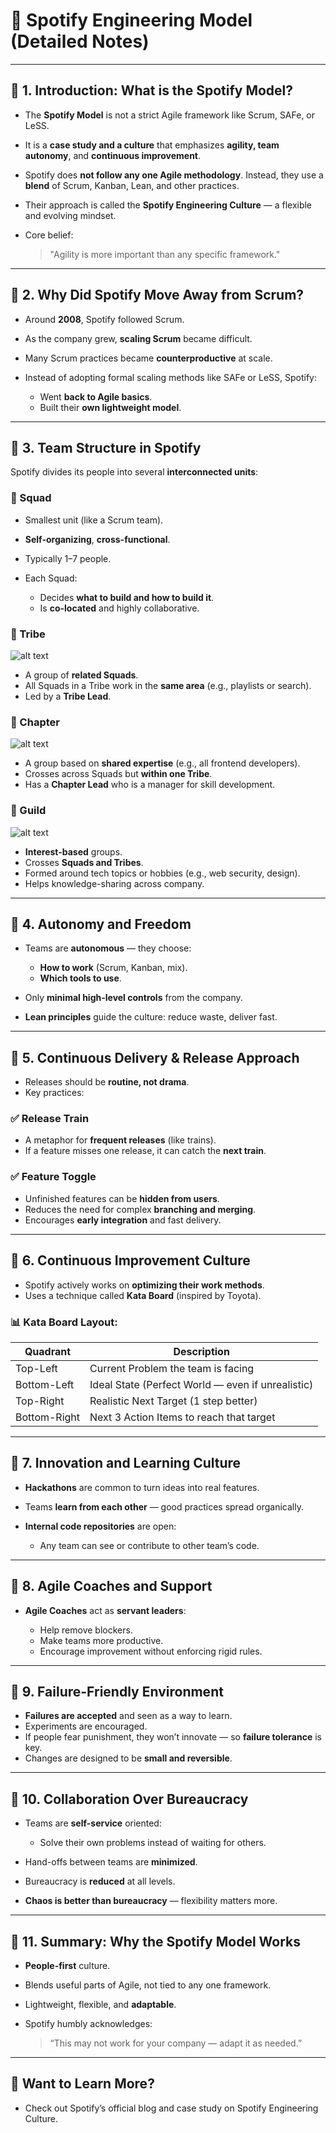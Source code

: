# 🎵 Spotify Engineering Model (Detailed Notes)

---

## 🔶 1. Introduction: What is the Spotify Model?

* The **Spotify Model** is not a strict Agile framework like Scrum, SAFe, or LeSS.
* It is a **case study and a culture** that emphasizes **agility, team autonomy**, and **continuous improvement**.
* Spotify does **not follow any one Agile methodology**. Instead, they use a **blend** of Scrum, Kanban, Lean, and other practices.
* Their approach is called the **Spotify Engineering Culture** — a flexible and evolving mindset.
* Core belief:

  > "Agility is more important than any specific framework."

---

## 🔶 2. Why Did Spotify Move Away from Scrum?

* Around **2008**, Spotify followed Scrum.
* As the company grew, **scaling Scrum** became difficult.
* Many Scrum practices became **counterproductive** at scale.
* Instead of adopting formal scaling methods like SAFe or LeSS, Spotify:

  * Went **back to Agile basics**.
  * Built their **own lightweight model**.

---

## 🔶 3. Team Structure in Spotify

Spotify divides its people into several **interconnected units**:

### 🔹 Squad

* Smallest unit (like a Scrum team).
* **Self-organizing**, **cross-functional**.
* Typically 1–7 people.
* Each Squad:

  * Decides **what to build and how to build it**.
  * Is **co-located** and highly collaborative.

### 🔹 Tribe

![alt text](image-9.png)

* A group of **related Squads**.
* All Squads in a Tribe work in the **same area** (e.g., playlists or search).
* Led by a **Tribe Lead**.

### 🔹 Chapter

![alt text](image-8.png)

* A group based on **shared expertise** (e.g., all frontend developers).
* Crosses across Squads but **within one Tribe**.
* Has a **Chapter Lead** who is a manager for skill development.

### 🔹 Guild

![alt text](image-10.png)

* **Interest-based** groups.
* Crosses **Squads and Tribes**.
* Formed around tech topics or hobbies (e.g., web security, design).
* Helps knowledge-sharing across company.

---

## 🔶 4. Autonomy and Freedom

* Teams are **autonomous** — they choose:

  * **How to work** (Scrum, Kanban, mix).
  * **Which tools to use**.
* Only **minimal high-level controls** from the company.
* **Lean principles** guide the culture: reduce waste, deliver fast.

---

## 🔶 5. Continuous Delivery & Release Approach

* Releases should be **routine, not drama**.
* Key practices:

### ✅ Release Train

* A metaphor for **frequent releases** (like trains).
* If a feature misses one release, it can catch the **next train**.

### ✅ Feature Toggle

* Unfinished features can be **hidden from users**.
* Reduces the need for complex **branching and merging**.
* Encourages **early integration** and fast delivery.

---

## 🔶 6. Continuous Improvement Culture

* Spotify actively works on **optimizing their work methods**.
* Uses a technique called **Kata Board** (inspired by Toyota).

### 📊 Kata Board Layout:

| Quadrant     | Description                                       |
| ------------ | ------------------------------------------------- |
| Top-Left     | Current Problem the team is facing                |
| Bottom-Left  | Ideal State (Perfect World — even if unrealistic) |
| Top-Right    | Realistic Next Target (1 step better)             |
| Bottom-Right | Next 3 Action Items to reach that target          |

---

## 🔶 7. Innovation and Learning Culture

* **Hackathons** are common to turn ideas into real features.
* Teams **learn from each other** — good practices spread organically.
* **Internal code repositories** are open:

  * Any team can see or contribute to other team’s code.

---

## 🔶 8. Agile Coaches and Support

* **Agile Coaches** act as **servant leaders**:

  * Help remove blockers.
  * Make teams more productive.
  * Encourage improvement without enforcing rigid rules.

---

## 🔶 9. Failure-Friendly Environment

* **Failures are accepted** and seen as a way to learn.
* Experiments are encouraged.
* If people fear punishment, they won’t innovate — so **failure tolerance** is key.
* Changes are designed to be **small and reversible**.

---

## 🔶 10. Collaboration Over Bureaucracy

* Teams are **self-service** oriented:

  * Solve their own problems instead of waiting for others.
* Hand-offs between teams are **minimized**.
* Bureaucracy is **reduced** at all levels.
* **Chaos is better than bureaucracy** — flexibility matters more.

---

## 🔶 11. Summary: Why the Spotify Model Works

* **People-first** culture.
* Blends useful parts of Agile, not tied to any one framework.
* Lightweight, flexible, and **adaptable**.
* Spotify humbly acknowledges:

  > “This may not work for your company — adapt it as needed.”

---

## 📄 Want to Learn More?

* Check out Spotify’s official blog and case study on Spotify Engineering Culture.
